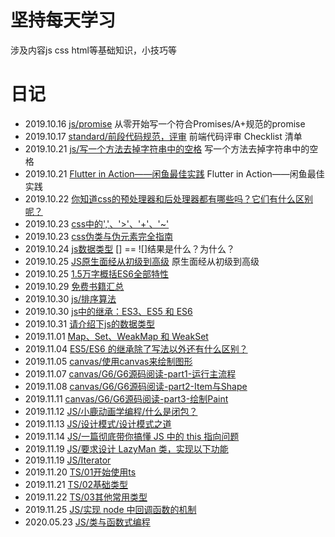 # 坚持每天学习

涉及内容js css html等基础知识，小技巧等

# 日记
- 2019.10.16 [js/promise](https://github.com/youwd/Advanced-Frontend/tree/master/js/promise) 从零开始写一个符合Promises/A+规范的promise
- 2019.10.17 [standard/前段代码规范，评审](./standard/前段代码规范.md) 前端代码评审 Checklist 清单
- 2019.10.21 [js/写一个方法去掉字符串中的空格](https://github.com/youwd/Advanced-Frontend/tree/master/js/20191021) 写一个方法去掉字符串中的空格
- 2019.10.21 [Flutter in Action——闲鱼最佳实践](./doc/FlutternInAction——闲鱼最佳实践.pdf) Flutter in Action——闲鱼最佳实践
- 2019.10.22 [你知道css的预处理器和后处理器都有哪些吗？它们有什么区别呢？](./css/20191022.md)
- 2019.10.23 [css中的','、'>'、'+'、'~'](./css/20191023.md)
- 2019.10.23 [css伪类与伪元素完全指南](./css/20191023-伪类与伪元素.md)
- 2019.10.24 [js数据类型](./js/20191024/20191024.md)  [] == ![]结果是什么？为什么？
- 2019.10.25 [JS原生面经从初级到高级](https://juejin.im/post/5daeefc8e51d4524f007fb15#heading-19) 原生面经从初级到高级
- 2019.10.25 [1.5万字概括ES6全部特性](https://juejin.im/post/5d9bf530518825427b27639d)
- 2019.10.29 [免费书籍汇总](./doc/free-book.md)
- 2019.10.30 [js/排序算法](https://github.com/youwd/Advanced-Frontend/tree/master/js/20191030)
- 2019.10.30 [js中的继承：ES3、ES5 和 ES6](https://github.com/youwd/Advanced-Frontend/tree/master/js/20191030_1)
- 2019.10.31 [请介绍下js的数据类型](https://github.com/youwd/Advanced-Frontend/tree/master/js/20191031)
- 2019.11.01 [Map、Set、WeakMap 和 WeakSet](https://github.com/youwd/Advanced-Frontend/tree/master/js/20191101)
- 2019.11.04 [ES5/ES6 的继承除了写法以外还有什么区别？](https://github.com/youwd/Advanced-Frontend/tree/master/js/20191104)
- 2019.11.05 [canvas/使用canvas来绘制图形](https://github.com/youwd/Advanced-Frontend/tree/master/canvas/20191105_1)
- 2019.11.07 [canvas/G6/G6源码阅读-part1-运行主流程](https://github.com/youwd/Advanced-Frontend/tree/master/canvas/G6/20191107)
- 2019.11.08 [canvas/G6/G6源码阅读-part2-Item与Shape](https://github.com/youwd/Advanced-Frontend/tree/master/canvas/G6/20191108)
- 2019.11.11 [canvas/G6/G6源码阅读-part3-绘制Paint](https://github.com/youwd/Advanced-Frontend/tree/master/canvas/G6/20191111)
- 2019.11.12 [JS/小鹿动画学编程/什么是闭包？](https://github.com/youwd/Advanced-Frontend/tree/master/js/20191112)
- 2019.11.13 [JS/设计模式/设计模式之道](https://github.com/youwd/Advanced-Frontend/tree/master/js/design-pattern/20191113)
- 2019.11.14 [JS/一篇彻底带你搞懂 JS 中的 this 指向问题](https://juejin.im/post/5dcca1566fb9a02b787c4a88)
- 2019.11.19 [JS/要求设计 LazyMan 类，实现以下功能](https://github.com/youwd/Advanced-Frontend/tree/master/js/20191119)
- 2019.11.19 [JS/Iterator](https://github.com/youwd/Advanced-Frontend/tree/master/js/20191119_Iterator)
- 2019.11.20 [TS/01开始使用ts](https://github.com/youwd/Advanced-Frontend/tree/master/typescript)
- 2019.11.21 [TS/02基础类型](https://github.com/youwd/Advanced-Frontend/tree/master/typescript)
- 2019.11.22 [TS/03其他常用类型](https://github.com/youwd/Advanced-Frontend/tree/master/typescript)
- 2019.11.25 [JS/实现 node 中回调函数的机制](https://github.com/youwd/Advanced-Frontend/tree/master/js/20191125)
- 2020.05.23 [JS/类与函数式编程](https://github.com/youwd/Advanced-Frontend/tree/master/js/20200523)



